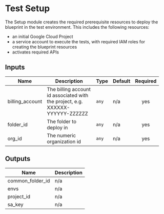 # Test Setup

The Setup module creates the required prerequisite resources to deploy the blueprint in the test environment. This includes the following resources:
- an initial Google Cloud Project
- a service account to execute the tests, with required IAM roles for creating the blueprint resources
- activates required APIs

<!-- BEGINNING OF PRE-COMMIT-TERRAFORM DOCS HOOK -->
## Inputs

| Name | Description | Type | Default | Required |
|------|-------------|------|---------|:--------:|
| billing\_account | The billing account id associated with the project, e.g. XXXXXX-YYYYYY-ZZZZZZ | `any` | n/a | yes |
| folder\_id | The folder to deploy in | `any` | n/a | yes |
| org\_id | The numeric organization id | `any` | n/a | yes |

## Outputs

| Name | Description |
|------|-------------|
| common\_folder\_id | n/a |
| envs | n/a |
| project\_id | n/a |
| sa\_key | n/a |

<!-- END OF PRE-COMMIT-TERRAFORM DOCS HOOK -->
